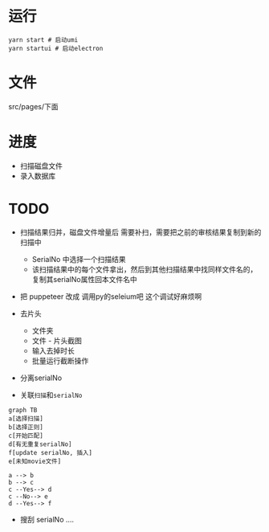 # 运行
```shell
yarn start # 启动umi
yarn startui # 启动electron
```
# 文件
src/pages/下面

# 进度
- 扫描磁盘文件
- 录入数据库

# TODO

- 扫描结果归并，磁盘文件增量后 需要补扫，需要把之前的审核结果复制到新的扫描中
  - SerialNo 中选择一个扫描结果
  - 该扫描结果中的每个文件拿出，然后到其他扫描结果中找同样文件名的，复制其serialNo属性回本文件名中



- 把 puppeteer 改成 调用py的seleium吧 这个调试好麻烦啊
- 去片头
  - 文件夹
  - 文件 - 片头截图
  - 输入去掉时长
  - 批量运行截断操作
- 分离serialNo
- 关联`扫描`和`serialNo`
```mermaid
graph TB
a[选择扫描]
b[选择正则]
c[开始匹配]
d[有无重复serialNo]
f[update serialNo, 插入]
e[未知movie文件]

a --> b
b --> c
c --Yes--> d
c --No--> e
d --Yes--> f

```
- 搜刮 serialNo
....